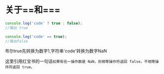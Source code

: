 # 关于==和===



```javascript
console.log('code' ? true : false);
//输出 true
```




```javascript
console.log('code' == true);
//输出false
```

布尔true先转换为数字1,字符串'code'转换为数字NaN

这里引用红宝书的一句话`如果有任一操作数是 NaN，则相等操作符返回 false，不相等操作符返回 true。`


